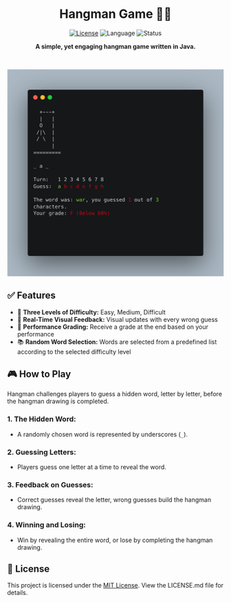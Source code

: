 <h1 align="center">Hangman Game 🙋‍♂️</h1>

<p align="center">
  <a href="#license"><img src="https://img.shields.io/badge/License-MIT-blue" alt="License"></a>
  <img src="https://img.shields.io/badge/Language-Java-green" alt="Language">
  <img src="https://img.shields.io/badge/status-alpha-red" alt="Status">
</p>

<p align="center"><b>A simple, yet engaging hangman game written in Java.</b></p>

<br>

<p align="center">
  <img src="https://github.com/ffreydl/hangman/blob/main/assets/img/preview.png?raw=true" alt="Hangman">
</p>

## ✅ Features

- 💪 **Three Levels of Difficulty:** Easy, Medium, Difficult
- 👀 **Real-Time Visual Feedback:** Visual updates with every wrong guess
- 💯 **Performance Grading:** Receive a grade at the end based on your performance
- 📚 **Random Word Selection:** Words are selected from a predefined list according to the selected difficulty level

## 🎮 How to Play

Hangman challenges players to guess a hidden word, letter by letter, before the hangman drawing is completed. 

### 1. **The Hidden Word:**
   - A randomly chosen word is represented by underscores (`_`).

### 2. **Guessing Letters:**
   - Players guess one letter at a time to reveal the word.

### 3. **Feedback on Guesses:**
   - Correct guesses reveal the letter, wrong guesses build the hangman drawing.

### 4. **Winning and Losing:**
   - Win by revealing the entire word, or lose by completing the hangman drawing.

## 📝 License

This project is licensed under the [MIT License](https://choosealicense.com/licenses/mit/). View the LICENSE.md file for details.
